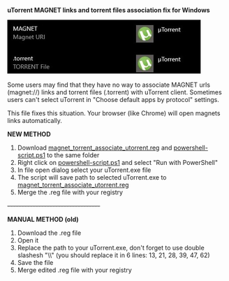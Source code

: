 **uTorrent MAGNET links and torrent files association fix for Windows**

![alt text](https://github.com/warshtranker/utorrent_magnet_fix/blob/main/demo.jpg)

Some users may find that they have no way to associate MAGNET urls (magnet://) links and torrent files (.torrent) with uTorrent client. 
Sometimes users can't select uTorrent in "Choose default apps by protocol" settings.

This file fixes this situation. Your browser (like Chrome) will open magnets links automatically.

**NEW METHOD**
1. Download <ins>magnet_torrent_associate_utorrent.reg</ins> and <ins>powershell-script.ps1</ins> to the same folder
2. Right click on <ins>powershell-script.ps1</ins> and select "Run with PowerShell"
3. In file open dialog select your uTorrent.exe file
4. The script will save path to selected uTorrent.exe to <ins>magnet_torrent_associate_utorrent.reg</ins>
5. Merge the .reg file with your registry

~~---------------------------------~~

**MANUAL METHOD (old)**
1. Download the .reg file
2. Open it
3. Replace the path to your uTorrent.exe, don't forget to use double slashesh "\\\\" (you should replace it in 6 lines: 13, 21, 28, 39, 47, 62)
4. Save the file
5. Merge edited .reg file with your registry



